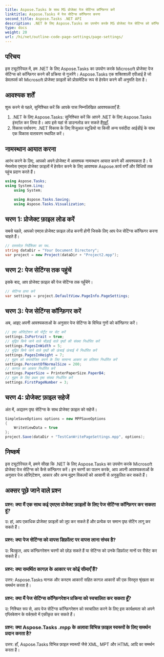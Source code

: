 ```yaml
---
title: Aspose.Tasks के साथ MS प्रोजेक्ट पेज सेटिंग्स कॉन्फ़िगर करें
linktitle: Aspose.Tasks में पेज सेटिंग्स कॉन्फ़िगर करना
second_title: Aspose.Tasks .NET API
description: .NET के लिए Aspose.Tasks का उपयोग करके MS प्रोजेक्ट पेज सेटिंग्स को कॉन्फ़िगर करना सीखें। सरल चरणों के साथ अभिविन्यास, आकार और बहुत कुछ अनुकूलित करें।
type: docs
weight: 20
url: /hi/net/outline-code-page-settings/page-settings/
---
```

## परिचय
इस ट्यूटोरियल में, हम .NET के लिए Aspose.Tasks का उपयोग करके Microsoft प्रोजेक्ट पेज सेटिंग्स को कॉन्फ़िगर करने की प्रक्रिया से गुजरेंगे। Aspose.Tasks एक शक्तिशाली एपीआई है जो डेवलपर्स को Microsoft प्रोजेक्ट फ़ाइलों को प्रोग्रामेटिक रूप से हेरफेर करने की अनुमति देता है।
## आवश्यक शर्तें
शुरू करने से पहले, सुनिश्चित करें कि आपके पास निम्नलिखित आवश्यकताएँ हैं:
1.  .NET के लिए Aspose.Tasks: सुनिश्चित करें कि आपने .NET के लिए Aspose.Tasks इंस्टॉल कर लिया है। आप इसे यहां से डाउनलोड कर सकते हैं[यहाँ](https://releases.aspose.com/tasks/net/).
2. विकास पर्यावरण: .NET विकास के लिए विजुअल स्टूडियो या किसी अन्य पसंदीदा आईडीई के साथ एक विकास वातावरण स्थापित करें।

## नामस्थान आयात करना
आरंभ करने के लिए, आपको अपने प्रोजेक्ट में आवश्यक नामस्थान आयात करने की आवश्यकता है। ये नेमस्पेस एमएस प्रोजेक्ट फ़ाइलों में हेरफेर करने के लिए आवश्यक Aspose.कार्य वर्गों और विधियों तक पहुंच प्रदान करते हैं।
```csharp
using Aspose.Tasks;
using System.Linq;
    using System;
    
    using Aspose.Tasks.Saving;
    using Aspose.Tasks.Visualization;
```
## चरण 1: प्रोजेक्ट फ़ाइल लोड करें
सबसे पहले, आपको एमएस प्रोजेक्ट फ़ाइल लोड करनी होगी जिसके लिए आप पेज सेटिंग्स कॉन्फ़िगर करना चाहते हैं।
```csharp
// दस्तावेज़ निर्देशिका का पथ.
string dataDir = "Your Document Directory";
var project = new Project(dataDir + "Project2.mpp");
```
## चरण 2: पेज सेटिंग्स तक पहुंचें
इसके बाद, आप प्रोजेक्ट फ़ाइल की पेज सेटिंग्स तक पहुँचेंगे।
```csharp
// सेटिंग्स प्राप्त करें
var settings = project.DefaultView.PageInfo.PageSettings;
```
## चरण 3: पेज सेटिंग्स कॉन्फ़िगर करें
अब, आइए अपनी आवश्यकताओं के अनुसार पेज सेटिंग्स के विभिन्न गुणों को कॉन्फ़िगर करें।
```csharp
// पृष्ठ ओरिएंटेशन को पोर्ट्रेट पर सेट करें
settings.IsPortrait = true;
// मुद्रित किये जाने वाले चौड़ाई वाले पृष्ठों की संख्या निर्धारित करें
settings.PagesInWidth = 5;
// मुद्रित किये जाने वाले पृष्ठों की ऊंचाई ऊंचाई में निर्धारित करें
settings.PagesInHeight = 7;
// मुद्रण को समायोजित करने के लिए सामान्य आकार का प्रतिशत निर्धारित करें
settings.PercentOfNormalSize = 200;
// कागज़ का आकार निर्धारित करें
settings.PaperSize = PrinterPaperSize.PaperB4;
// मुद्रण के लिए प्रथम पृष्ठ संख्या निर्धारित करें
settings.FirstPageNumber = 3;
```
## चरण 4: प्रोजेक्ट फ़ाइल सहेजें
अंत में, अद्यतन पृष्ठ सेटिंग्स के साथ प्रोजेक्ट फ़ाइल को सहेजें।
```csharp
SimpleSaveOptions options = new MPPSaveOptions
{
    WriteViewData = true
};
project.Save(dataDir + "TestCanWritePageSettings.mpp", options);
```

## निष्कर्ष
इस ट्यूटोरियल में, हमने सीखा कि .NET के लिए Aspose.Tasks का उपयोग करके Microsoft प्रोजेक्ट पेज सेटिंग्स को कैसे कॉन्फ़िगर करें। इन चरणों का पालन करके, आप अपनी आवश्यकताओं के अनुसार पेज ओरिएंटेशन, आकार और अन्य मुद्रण विकल्पों को आसानी से अनुकूलित कर सकते हैं।

## अक्सर पूछे जाने वाले प्रश्न
### प्रश्न: क्या मैं एक साथ कई एमएस प्रोजेक्ट फ़ाइलों के लिए पेज सेटिंग्स कॉन्फ़िगर कर सकता हूं?
उ: हां, आप एकाधिक प्रोजेक्ट फ़ाइलों को लूप कर सकते हैं और प्रत्येक पर समान पृष्ठ सेटिंग लागू कर सकते हैं।
### प्रश्न: क्या पेज सेटिंग्स को वापस डिफ़ॉल्ट पर वापस लाना संभव है?
उ: बिल्कुल, आप कॉन्फ़िगरेशन चरणों को छोड़ सकते हैं या सेटिंग्स को उनके डिफ़ॉल्ट मानों पर रीसेट कर सकते हैं।
### प्रश्न: क्या समर्थित कागज़ के आकार पर कोई सीमाएँ हैं?
उत्तर: Aspose.Tasks मानक और कस्टम आकारों सहित कागज़ आकारों की एक विस्तृत श्रृंखला का समर्थन करता है।
### प्रश्न: क्या मैं पेज सेटिंग्स कॉन्फ़िगरेशन प्रक्रिया को स्वचालित कर सकता हूँ?
उ: निश्चित रूप से, आप पेज सेटिंग्स कॉन्फ़िगरेशन को स्वचालित करने के लिए इस कार्यक्षमता को अपने एप्लिकेशन के वर्कफ़्लो में एकीकृत कर सकते हैं।
### प्रश्न: क्या Aspose.Tasks .mpp के अलावा विभिन्न फ़ाइल स्वरूपों के लिए समर्थन प्रदान करता है?
उत्तर: हाँ, Aspose.Tasks विभिन्न फ़ाइल स्वरूपों जैसे XML, MPT और HTML आदि का समर्थन करता है।